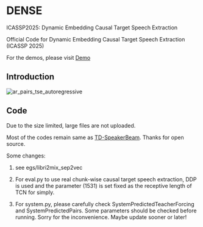 # DENSE
ICASSP2025: Dynamic Embedding Causal Target Speech Extraction

Official Code for Dynamic Embedding Causal Target Speech Extraction (ICASSP 2025)

For the demos, please visit [Demo](https://wyw97.github.io/DENSE/)

## Introduction



![ar_pairs_tse_autoregressive](https://github.com/user-attachments/assets/4f74866d-2af9-4b26-bba9-bc8d3c48bb00)


## Code 

Due to the size limited, large files are not uploaded.

Most of the codes remain same as [TD-SpeakerBeam](https://github.com/butspeechfit/speakerbeam). Thanks for open source.

Some changes:

1. see egs/libri2mix_sep2vec

2. For eval.py to use real chunk-wise causal target speech extraction, DDP is used and the parameter (1531) is set fixed as the receptive length of TCN for simply.

3. For system.py, please carefully check SystemPredictedTeacherForcing and SystemPredictedPairs. Some parameters should be checked before running. Sorry for the inconvenience. Maybe update sooner or later!
